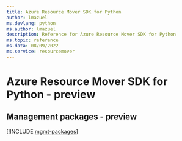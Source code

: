 ```yaml
---
title: Azure Resource Mover SDK for Python
author: lmazuel
ms.devlang: python
ms.author: lmazuel
description: Reference for Azure Resource Mover SDK for Python
ms.topic: reference
ms.data: 08/09/2022
ms.service: resourcemover
---
```

# Azure Resource Mover SDK for Python - preview

## Management packages - preview
[!INCLUDE [mgmt-packages](resource-mover-mgmt-index.md)]